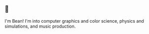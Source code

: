 ## 👋

I'm Bean! I'm into computer graphics and color science, physics and simulations, and music production.

